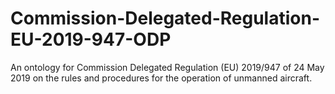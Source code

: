 # Commission-Delegated-Regulation-EU-2019-947-ODP
An ontology for Commission Delegated Regulation (EU) 2019/947 of 24 May 2019 on the rules and procedures for the operation of unmanned aircraft. 
